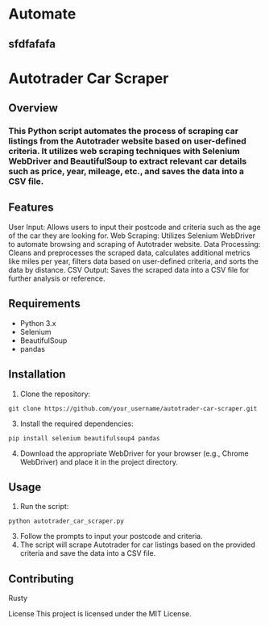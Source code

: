 # Automate
## sfdfafafa
# Autotrader Car Scraper
## Overview
### This Python script automates the process of scraping car listings from the Autotrader website based on user-defined criteria. It utilizes web scraping techniques with Selenium WebDriver and BeautifulSoup to extract relevant car details such as price, year, mileage, etc., and saves the data into a CSV file.

## Features
User Input: Allows users to input their postcode and criteria such as the age of the car they are looking for.
Web Scraping: Utilizes Selenium WebDriver to automate browsing and scraping of Autotrader website.
Data Processing: Cleans and preprocesses the scraped data, calculates additional metrics like miles per year, filters data based on user-defined criteria, and sorts the data by distance.
CSV Output: Saves the scraped data into a CSV file for further analysis or reference.

## Requirements
- Python 3.x
- Selenium
- BeautifulSoup
- pandas

## Installation
1. Clone the repository: <br>
```
git clone https://github.com/your_username/autotrader-car-scraper.git
```
3. Install the required dependencies: <br>
```
pip install selenium beautifulsoup4 pandas
```
4. Download the appropriate WebDriver for your browser (e.g., Chrome WebDriver) and place it in the project directory.

## Usage
1. Run the script: <br>
```
python autotrader_car_scraper.py
```

3. Follow the prompts to input your postcode and criteria.
4. The script will scrape Autotrader for car listings based on the provided criteria and save the data into a CSV file.

## Contributing
Rusty

License
This project is licensed under the MIT License.

